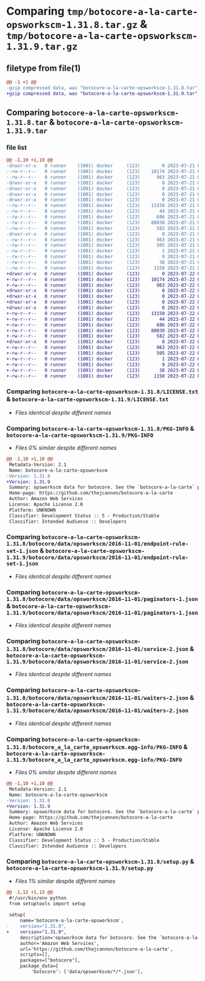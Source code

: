 # Comparing `tmp/botocore-a-la-carte-opsworkscm-1.31.8.tar.gz` & `tmp/botocore-a-la-carte-opsworkscm-1.31.9.tar.gz`

## filetype from file(1)

```diff
@@ -1 +1 @@
-gzip compressed data, was "botocore-a-la-carte-opsworkscm-1.31.8.tar", last modified: Fri Jul 21 01:21:41 2023, max compression
+gzip compressed data, was "botocore-a-la-carte-opsworkscm-1.31.9.tar", last modified: Sat Jul 22 01:20:42 2023, max compression
```

## Comparing `botocore-a-la-carte-opsworkscm-1.31.8.tar` & `botocore-a-la-carte-opsworkscm-1.31.9.tar`

### file list

```diff
@@ -1,19 +1,19 @@
-drwxr-xr-x   0 runner    (1001) docker     (123)        0 2023-07-21 01:21:41.039284 botocore-a-la-carte-opsworkscm-1.31.8/
--rw-r--r--   0 runner    (1001) docker     (123)    10174 2023-07-21 01:21:40.000000 botocore-a-la-carte-opsworkscm-1.31.8/LICENSE.txt
--rw-r--r--   0 runner    (1001) docker     (123)      963 2023-07-21 01:21:41.039284 botocore-a-la-carte-opsworkscm-1.31.8/PKG-INFO
-drwxr-xr-x   0 runner    (1001) docker     (123)        0 2023-07-21 01:21:41.035284 botocore-a-la-carte-opsworkscm-1.31.8/botocore/
-drwxr-xr-x   0 runner    (1001) docker     (123)        0 2023-07-21 01:21:41.035284 botocore-a-la-carte-opsworkscm-1.31.8/botocore/data/
-drwxr-xr-x   0 runner    (1001) docker     (123)        0 2023-07-21 01:21:41.035284 botocore-a-la-carte-opsworkscm-1.31.8/botocore/data/opsworkscm/
-drwxr-xr-x   0 runner    (1001) docker     (123)        0 2023-07-21 01:21:41.039284 botocore-a-la-carte-opsworkscm-1.31.8/botocore/data/opsworkscm/2016-11-01/
--rw-r--r--   0 runner    (1001) docker     (123)    13150 2023-07-21 01:21:06.000000 botocore-a-la-carte-opsworkscm-1.31.8/botocore/data/opsworkscm/2016-11-01/endpoint-rule-set-1.json
--rw-r--r--   0 runner    (1001) docker     (123)       44 2023-07-21 01:21:06.000000 botocore-a-la-carte-opsworkscm-1.31.8/botocore/data/opsworkscm/2016-11-01/examples-1.json
--rw-r--r--   0 runner    (1001) docker     (123)      686 2023-07-21 01:21:06.000000 botocore-a-la-carte-opsworkscm-1.31.8/botocore/data/opsworkscm/2016-11-01/paginators-1.json
--rw-r--r--   0 runner    (1001) docker     (123)    80030 2023-07-21 01:21:06.000000 botocore-a-la-carte-opsworkscm-1.31.8/botocore/data/opsworkscm/2016-11-01/service-2.json
--rw-r--r--   0 runner    (1001) docker     (123)      582 2023-07-21 01:21:06.000000 botocore-a-la-carte-opsworkscm-1.31.8/botocore/data/opsworkscm/2016-11-01/waiters-2.json
-drwxr-xr-x   0 runner    (1001) docker     (123)        0 2023-07-21 01:21:41.039284 botocore-a-la-carte-opsworkscm-1.31.8/botocore_a_la_carte_opsworkscm.egg-info/
--rw-r--r--   0 runner    (1001) docker     (123)      963 2023-07-21 01:21:41.000000 botocore-a-la-carte-opsworkscm-1.31.8/botocore_a_la_carte_opsworkscm.egg-info/PKG-INFO
--rw-r--r--   0 runner    (1001) docker     (123)      505 2023-07-21 01:21:41.000000 botocore-a-la-carte-opsworkscm-1.31.8/botocore_a_la_carte_opsworkscm.egg-info/SOURCES.txt
--rw-r--r--   0 runner    (1001) docker     (123)        1 2023-07-21 01:21:41.000000 botocore-a-la-carte-opsworkscm-1.31.8/botocore_a_la_carte_opsworkscm.egg-info/dependency_links.txt
--rw-r--r--   0 runner    (1001) docker     (123)        9 2023-07-21 01:21:41.000000 botocore-a-la-carte-opsworkscm-1.31.8/botocore_a_la_carte_opsworkscm.egg-info/top_level.txt
--rw-r--r--   0 runner    (1001) docker     (123)       38 2023-07-21 01:21:41.039284 botocore-a-la-carte-opsworkscm-1.31.8/setup.cfg
--rw-r--r--   0 runner    (1001) docker     (123)     1150 2023-07-21 01:21:40.000000 botocore-a-la-carte-opsworkscm-1.31.8/setup.py
+drwxr-xr-x   0 runner    (1001) docker     (123)        0 2023-07-22 01:20:42.777192 botocore-a-la-carte-opsworkscm-1.31.9/
+-rw-r--r--   0 runner    (1001) docker     (123)    10174 2023-07-22 01:20:42.000000 botocore-a-la-carte-opsworkscm-1.31.9/LICENSE.txt
+-rw-r--r--   0 runner    (1001) docker     (123)      963 2023-07-22 01:20:42.777192 botocore-a-la-carte-opsworkscm-1.31.9/PKG-INFO
+drwxr-xr-x   0 runner    (1001) docker     (123)        0 2023-07-22 01:20:42.773193 botocore-a-la-carte-opsworkscm-1.31.9/botocore/
+drwxr-xr-x   0 runner    (1001) docker     (123)        0 2023-07-22 01:20:42.773193 botocore-a-la-carte-opsworkscm-1.31.9/botocore/data/
+drwxr-xr-x   0 runner    (1001) docker     (123)        0 2023-07-22 01:20:42.773193 botocore-a-la-carte-opsworkscm-1.31.9/botocore/data/opsworkscm/
+drwxr-xr-x   0 runner    (1001) docker     (123)        0 2023-07-22 01:20:42.773193 botocore-a-la-carte-opsworkscm-1.31.9/botocore/data/opsworkscm/2016-11-01/
+-rw-r--r--   0 runner    (1001) docker     (123)    13150 2023-07-22 01:20:09.000000 botocore-a-la-carte-opsworkscm-1.31.9/botocore/data/opsworkscm/2016-11-01/endpoint-rule-set-1.json
+-rw-r--r--   0 runner    (1001) docker     (123)       44 2023-07-22 01:20:09.000000 botocore-a-la-carte-opsworkscm-1.31.9/botocore/data/opsworkscm/2016-11-01/examples-1.json
+-rw-r--r--   0 runner    (1001) docker     (123)      686 2023-07-22 01:20:09.000000 botocore-a-la-carte-opsworkscm-1.31.9/botocore/data/opsworkscm/2016-11-01/paginators-1.json
+-rw-r--r--   0 runner    (1001) docker     (123)    80030 2023-07-22 01:20:09.000000 botocore-a-la-carte-opsworkscm-1.31.9/botocore/data/opsworkscm/2016-11-01/service-2.json
+-rw-r--r--   0 runner    (1001) docker     (123)      582 2023-07-22 01:20:09.000000 botocore-a-la-carte-opsworkscm-1.31.9/botocore/data/opsworkscm/2016-11-01/waiters-2.json
+drwxr-xr-x   0 runner    (1001) docker     (123)        0 2023-07-22 01:20:42.777192 botocore-a-la-carte-opsworkscm-1.31.9/botocore_a_la_carte_opsworkscm.egg-info/
+-rw-r--r--   0 runner    (1001) docker     (123)      963 2023-07-22 01:20:42.000000 botocore-a-la-carte-opsworkscm-1.31.9/botocore_a_la_carte_opsworkscm.egg-info/PKG-INFO
+-rw-r--r--   0 runner    (1001) docker     (123)      505 2023-07-22 01:20:42.000000 botocore-a-la-carte-opsworkscm-1.31.9/botocore_a_la_carte_opsworkscm.egg-info/SOURCES.txt
+-rw-r--r--   0 runner    (1001) docker     (123)        1 2023-07-22 01:20:42.000000 botocore-a-la-carte-opsworkscm-1.31.9/botocore_a_la_carte_opsworkscm.egg-info/dependency_links.txt
+-rw-r--r--   0 runner    (1001) docker     (123)        9 2023-07-22 01:20:42.000000 botocore-a-la-carte-opsworkscm-1.31.9/botocore_a_la_carte_opsworkscm.egg-info/top_level.txt
+-rw-r--r--   0 runner    (1001) docker     (123)       38 2023-07-22 01:20:42.777192 botocore-a-la-carte-opsworkscm-1.31.9/setup.cfg
+-rw-r--r--   0 runner    (1001) docker     (123)     1150 2023-07-22 01:20:42.000000 botocore-a-la-carte-opsworkscm-1.31.9/setup.py
```

### Comparing `botocore-a-la-carte-opsworkscm-1.31.8/LICENSE.txt` & `botocore-a-la-carte-opsworkscm-1.31.9/LICENSE.txt`

 * *Files identical despite different names*

### Comparing `botocore-a-la-carte-opsworkscm-1.31.8/PKG-INFO` & `botocore-a-la-carte-opsworkscm-1.31.9/PKG-INFO`

 * *Files 0% similar despite different names*

```diff
@@ -1,10 +1,10 @@
 Metadata-Version: 2.1
 Name: botocore-a-la-carte-opsworkscm
-Version: 1.31.8
+Version: 1.31.9
 Summary: opsworkscm data for botocore. See the `botocore-a-la-carte` package for more info.
 Home-page: https://github.com/thejcannon/botocore-a-la-carte
 Author: Amazon Web Services
 License: Apache License 2.0
 Platform: UNKNOWN
 Classifier: Development Status :: 5 - Production/Stable
 Classifier: Intended Audience :: Developers
```

### Comparing `botocore-a-la-carte-opsworkscm-1.31.8/botocore/data/opsworkscm/2016-11-01/endpoint-rule-set-1.json` & `botocore-a-la-carte-opsworkscm-1.31.9/botocore/data/opsworkscm/2016-11-01/endpoint-rule-set-1.json`

 * *Files identical despite different names*

### Comparing `botocore-a-la-carte-opsworkscm-1.31.8/botocore/data/opsworkscm/2016-11-01/paginators-1.json` & `botocore-a-la-carte-opsworkscm-1.31.9/botocore/data/opsworkscm/2016-11-01/paginators-1.json`

 * *Files identical despite different names*

### Comparing `botocore-a-la-carte-opsworkscm-1.31.8/botocore/data/opsworkscm/2016-11-01/service-2.json` & `botocore-a-la-carte-opsworkscm-1.31.9/botocore/data/opsworkscm/2016-11-01/service-2.json`

 * *Files identical despite different names*

### Comparing `botocore-a-la-carte-opsworkscm-1.31.8/botocore/data/opsworkscm/2016-11-01/waiters-2.json` & `botocore-a-la-carte-opsworkscm-1.31.9/botocore/data/opsworkscm/2016-11-01/waiters-2.json`

 * *Files identical despite different names*

### Comparing `botocore-a-la-carte-opsworkscm-1.31.8/botocore_a_la_carte_opsworkscm.egg-info/PKG-INFO` & `botocore-a-la-carte-opsworkscm-1.31.9/botocore_a_la_carte_opsworkscm.egg-info/PKG-INFO`

 * *Files 0% similar despite different names*

```diff
@@ -1,10 +1,10 @@
 Metadata-Version: 2.1
 Name: botocore-a-la-carte-opsworkscm
-Version: 1.31.8
+Version: 1.31.9
 Summary: opsworkscm data for botocore. See the `botocore-a-la-carte` package for more info.
 Home-page: https://github.com/thejcannon/botocore-a-la-carte
 Author: Amazon Web Services
 License: Apache License 2.0
 Platform: UNKNOWN
 Classifier: Development Status :: 5 - Production/Stable
 Classifier: Intended Audience :: Developers
```

### Comparing `botocore-a-la-carte-opsworkscm-1.31.8/setup.py` & `botocore-a-la-carte-opsworkscm-1.31.9/setup.py`

 * *Files 1% similar despite different names*

```diff
@@ -1,13 +1,13 @@
 #!/usr/bin/env python
 from setuptools import setup
 
 setup(
     name='botocore-a-la-carte-opsworkscm',
-    version="1.31.8",
+    version="1.31.9",
     description='opsworkscm data for botocore. See the `botocore-a-la-carte` package for more info.',
     author='Amazon Web Services',
     url='https://github.com/thejcannon/botocore-a-la-carte',
     scripts=[],
     packages=["botocore"],
     package_data={
         'botocore': ['data/opsworkscm/*/*.json'],
```

